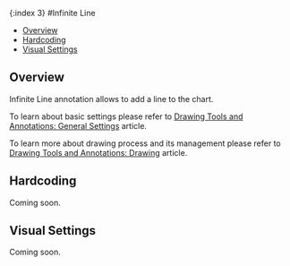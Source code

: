 {:index 3}
#Infinite Line

* [Overview](#overview)
* [Hardcoding](#hardcoding)
* [Visual Settings](#visual_settings)

## Overview

Infinite Line annotation allows to add a line to the chart.

To learn about basic settings please refer to [Drawing Tools and Annotations: General Settings](General_Settings) article.

To learn more about drawing process and its management please refer to [Drawing Tools and Annotations: Drawing](Drawing) article.

## Hardcoding

Coming soon.

## Visual Settings

Coming soon.